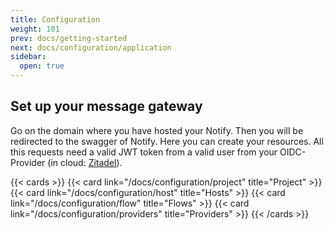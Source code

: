```yaml
---
title: Configuration
weight: 101
prev: docs/getting-started
next: docs/configuration/application
sidebar:
  open: true
---
```


## Set up your message gateway

Go on the domain where you have hosted your Notify. Then you will be redirected to the swagger of Notify. Here you can
create your resources. All this requests need a valid JWT token from a valid user from your OIDC-Provider (in
cloud: [Zitadel](https://github.com/zitadel/zitadel/)).

{{< cards >}}
{{< card link="/docs/configuration/project" title="Project" >}}
{{< card link="/docs/configuration/host" title="Hosts" >}}
{{< card link="/docs/configuration/flow" title="Flows" >}}
{{< card link="/docs/configuration/providers" title="Providers" >}}
{{< /cards >}}


